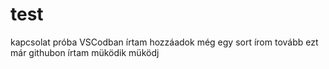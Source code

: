 # test
kapcsolat próba
VSCodban írtam
hozzáadok még egy sort
írom tovább 
ezt már githubon írtam
müködik
müködj